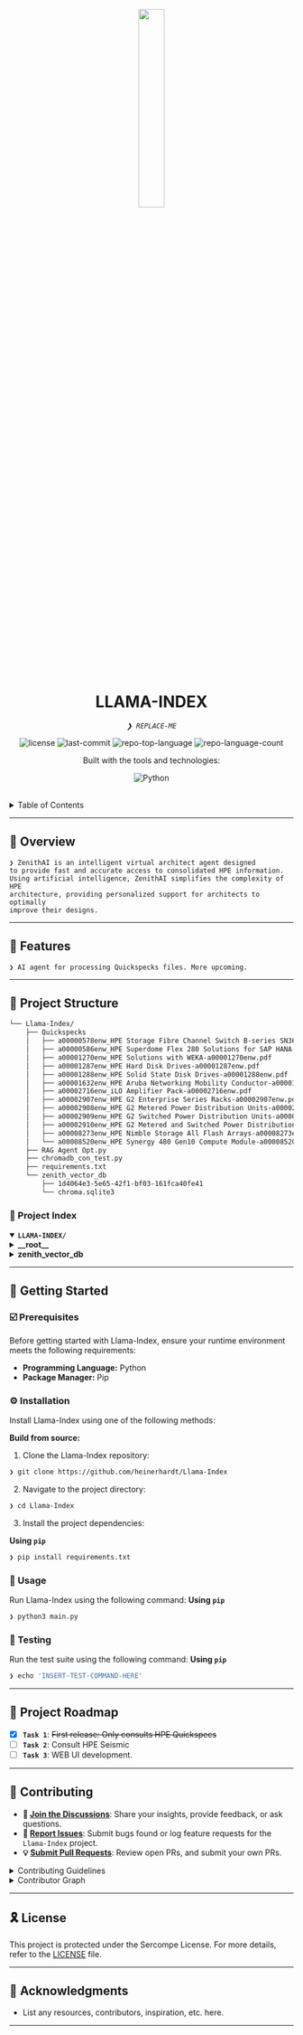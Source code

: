 <p align="center">
    <img src="https://cdn-icons-png.flaticon.com/512/6295/6295417.png" align="center" width="30%">
</p>
<p align="center"><h1 align="center">LLAMA-INDEX</h1></p>
<p align="center">
	<em><code>❯ REPLACE-ME</code></em>
</p>
<p align="center">
	<img src="https://img.shields.io/github/license/heinerhardt/Llama-Index?style=flat&logo=opensourceinitiative&logoColor=white&color=6e8379" alt="license">
	<img src="https://img.shields.io/github/last-commit/heinerhardt/Llama-Index?style=flat&logo=git&logoColor=white&color=6e8379" alt="last-commit">
	<img src="https://img.shields.io/github/languages/top/heinerhardt/Llama-Index?style=flat&color=6e8379" alt="repo-top-language">
	<img src="https://img.shields.io/github/languages/count/heinerhardt/Llama-Index?style=flat&color=6e8379" alt="repo-language-count">
</p>
<p align="center">Built with the tools and technologies:</p>
<p align="center">
	<img src="https://img.shields.io/badge/Python-3776AB.svg?style=flat&logo=Python&logoColor=white" alt="Python">
</p>
<br>

<details><summary>Table of Contents</summary>

- [📍 Overview](#-overview)
- [👾 Features](#-features)
- [📁 Project Structure](#-project-structure)
  - [📂 Project Index](#-project-index)
- [🚀 Getting Started](#-getting-started)
  - [☑️ Prerequisites](#-prerequisites)
  - [⚙️ Installation](#-installation)
  - [🤖 Usage](#🤖-usage)
  - [🧪 Testing](#🧪-testing)
- [📌 Project Roadmap](#-project-roadmap)
- [🔰 Contributing](#-contributing)
- [🎗 License](#-license)
- [🙌 Acknowledgments](#-acknowledgments)

</details>
<hr>

## 📍 Overview

<code>❯ ZenithAI is an intelligent virtual architect agent designed to provide fast and accurate access to consolidated HPE information. Using artificial intelligence, ZenithAI simplifies the complexity of HPE architecture, providing personalized support for architects to optimally improve their designs. </code>

---

## 👾 Features

<code>❯ AI agent for processing Quickspecks files. More upcoming. </code>

---

## 📁 Project Structure

```sh
└── Llama-Index/
    ├── Quickspecks
    │   ├── a00000578enw_HPE Storage Fibre Channel Switch B-series SN3600B-a00000578enw.pdf
    │   ├── a00000586enw_HPE Superdome Flex 280 Solutions for SAP HANA-a00000586enw.pdf
    │   ├── a00001270enw_HPE Solutions with WEKA-a00001270enw.pdf
    │   ├── a00001287enw_HPE Hard Disk Drives-a00001287enw.pdf
    │   ├── a00001288enw_HPE Solid State Disk Drives-a00001288enw.pdf
    │   ├── a00001632enw_HPE Aruba Networking Mobility Conductor-a00001632enw.pdf
    │   ├── a00002716enw_iLO Amplifier Pack-a00002716enw.pdf
    │   ├── a00002907enw_HPE G2 Enterprise Series Racks-a00002907enw.pdf
    │   ├── a00002908enw_HPE G2 Metered Power Distribution Units-a00002908enw.pdf
    │   ├── a00002909enw_HPE G2 Switched Power Distribution Units-a00002909enw.pdf
    │   ├── a00002910enw_HPE G2 Metered and Switched Power Distribution Units-a00002910enw.pdf
    │   ├── a00008273enw_HPE Nimble Storage All Flash Arrays-a00008273enw.pdf
    │   └── a00008520enw_HPE Synergy 480 Gen10 Compute Module-a00008520enw.pdf
    ├── RAG Agent Opt.py
    ├── chromadb_con_test.py
    ├── requirements.txt
    └── zenith_vector_db
        ├── 1d4064e3-5e65-42f1-bf03-161fca40fe41
        └── chroma.sqlite3
```


### 📂 Project Index
<details open>
	<summary><b><code>LLAMA-INDEX/</code></b></summary>
	<details> <!-- __root__ Submodule -->
		<summary><b>__root__</b></summary>
		<blockquote>
			<table>
			<tr>
				<td><b><a href='https://github.com/heinerhardt/Llama-Index/blob/master/RAG Agent Opt.py'>RAG Agent Opt.py</a></b></td>
				<td><code>❯ REPLACE-ME</code></td>
			</tr>
			<tr>
				<td><b><a href='https://github.com/heinerhardt/Llama-Index/blob/master/chromadb_con_test.py'>chromadb_con_test.py</a></b></td>
				<td><code>❯ REPLACE-ME</code></td>
			</tr>
			<tr>
				<td><b><a href='https://github.com/heinerhardt/Llama-Index/blob/master/requirements.txt'>requirements.txt</a></b></td>
				<td><code>❯ REPLACE-ME</code></td>
			</tr>
			</table>
		</blockquote>
	</details>
	<details> <!-- zenith_vector_db Submodule -->
		<summary><b>zenith_vector_db</b></summary>
		<blockquote>
			<table>
			<tr>
				<td><b><a href='https://github.com/heinerhardt/Llama-Index/blob/master/zenith_vector_db/chroma.sqlite3'>chroma.sqlite3</a></b></td>
				<td><code>❯ REPLACE-ME</code></td>
			</tr>
			</table>
			<details>
				<summary><b>1d4064e3-5e65-42f1-bf03-161fca40fe41</b></summary>
				<blockquote>
					<table>
					<tr>
						<td><b><a href='https://github.com/heinerhardt/Llama-Index/blob/master/zenith_vector_db/1d4064e3-5e65-42f1-bf03-161fca40fe41/header.bin'>header.bin</a></b></td>
						<td><code>❯ REPLACE-ME</code></td>
					</tr>
					<tr>
						<td><b><a href='https://github.com/heinerhardt/Llama-Index/blob/master/zenith_vector_db/1d4064e3-5e65-42f1-bf03-161fca40fe41/length.bin'>length.bin</a></b></td>
						<td><code>❯ REPLACE-ME</code></td>
					</tr>
					<tr>
						<td><b><a href='https://github.com/heinerhardt/Llama-Index/blob/master/zenith_vector_db/1d4064e3-5e65-42f1-bf03-161fca40fe41/data_level0.bin'>data_level0.bin</a></b></td>
						<td><code>❯ REPLACE-ME</code></td>
					</tr>
					<tr>
						<td><b><a href='https://github.com/heinerhardt/Llama-Index/blob/master/zenith_vector_db/1d4064e3-5e65-42f1-bf03-161fca40fe41/link_lists.bin'>link_lists.bin</a></b></td>
						<td><code>❯ REPLACE-ME</code></td>
					</tr>
					</table>
				</blockquote>
			</details>
		</blockquote>
	</details>
</details>

---
## 🚀 Getting Started

### ☑️ Prerequisites

Before getting started with Llama-Index, ensure your runtime environment meets the following requirements:

- **Programming Language:** Python
- **Package Manager:** Pip


### ⚙️ Installation

Install Llama-Index using one of the following methods:

**Build from source:**

1. Clone the Llama-Index repository:
```sh
❯ git clone https://github.com/heinerhardt/Llama-Index
```

2. Navigate to the project directory:
```sh
❯ cd Llama-Index
```

3. Install the project dependencies:


**Using `pip`** &nbsp; [<img align="center" src="" />]()

```sh
❯ pip install requirements.txt
```




### 🤖 Usage
Run Llama-Index using the following command:
**Using `pip`** &nbsp; [<img align="center" src="" />]()

```sh
❯ python3 main.py
```


### 🧪 Testing
Run the test suite using the following command:
**Using `pip`** &nbsp; [<img align="center" src="" />]()

```sh
❯ echo 'INSERT-TEST-COMMAND-HERE'
```


---
## 📌 Project Roadmap

- [X] **`Task 1`**: <strike>First release: Only consults HPE Quickspecs</strike>
- [ ] **`Task 2`**: Consult HPE Seismic
- [ ] **`Task 3`**: WEB UI development.

---

## 🔰 Contributing

- **💬 [Join the Discussions](https://github.com/heinerhardt/Llama-Index/discussions)**: Share your insights, provide feedback, or ask questions.
- **🐛 [Report Issues](https://github.com/heinerhardt/Llama-Index/issues)**: Submit bugs found or log feature requests for the `Llama-Index` project.
- **💡 [Submit Pull Requests](https://github.com/heinerhardt/Llama-Index/blob/main/CONTRIBUTING.md)**: Review open PRs, and submit your own PRs.

<details closed>
<summary>Contributing Guidelines</summary>

1. **Fork the Repository**: Start by forking the project repository to your github account.
2. **Clone Locally**: Clone the forked repository to your local machine using a git client.
   ```sh
   git clone https://github.com/heinerhardt/Llama-Index
   ```
3. **Create a New Branch**: Always work on a new branch, giving it a descriptive name.
   ```sh
   git checkout -b new-feature-x
   ```
4. **Make Your Changes**: Develop and test your changes locally.
5. **Commit Your Changes**: Commit with a clear message describing your updates.
   ```sh
   git commit -m 'Implemented new feature x.'
   ```
6. **Push to github**: Push the changes to your forked repository.
   ```sh
   git push origin new-feature-x
   ```
7. **Submit a Pull Request**: Create a PR against the original project repository. Clearly describe the changes and their motivations.
8. **Review**: Once your PR is reviewed and approved, it will be merged into the main branch. Congratulations on your contribution!
</details>

<details closed>
<summary>Contributor Graph</summary>
<br>
<p align="left">
   <a href="https://github.com{/heinerhardt/Llama-Index/}graphs/contributors">
      <img src="https://contrib.rocks/image?repo=heinerhardt/Llama-Index">
   </a>
</p>
</details>

---

## 🎗 License

This project is protected under the Sercompe License. For more details, refer to the [LICENSE](https://choosealicense.com/licenses/) file.

---

## 🙌 Acknowledgments

- List any resources, contributors, inspiration, etc. here.

---
